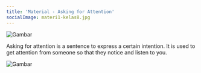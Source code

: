 ```yaml
---
title: 'Material - Asking for Attention'
socialImage: materi1-kelas8.jpg
---
```

![Gambar](/materi1-kelas8.jpg)

Asking for attention is a sentence to express a certain intention. It is used to get attention from someone so that they notice and listen to you.

![Gambar](/materi1-tabel-kelas8.png)

